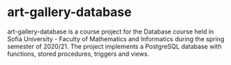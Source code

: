 # art-gallery-database
art-gallery-database is a course project for the Database course held in Sofia University - 
Faculty of Mathematics and Informatics during the spring semester of 2020/21.
The project implements a PostgreSQL database with functions, stored procedures, triggers and views. 
